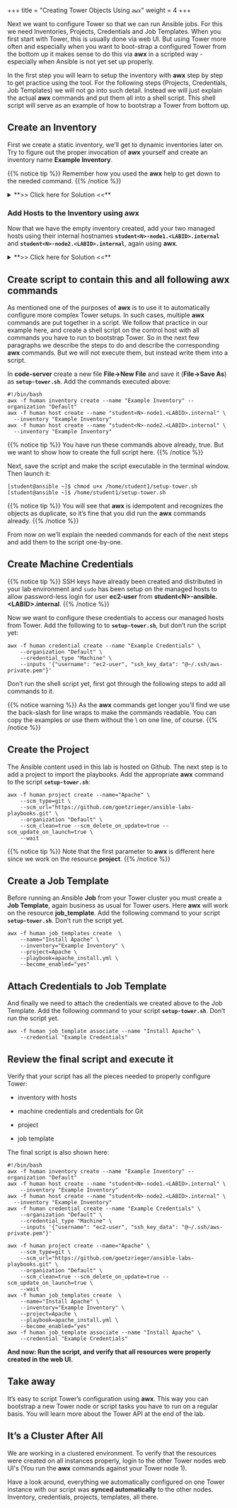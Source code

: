 +++
title = "Creating Tower Objects Using `awx`"
weight = 4
+++

Next we want to configure Tower so that we can run Ansible jobs. For this we need Inventories, Projects, Credentials and Job Templates. When you first start with Tower, this is usually done via web UI. But using Tower more often and especially when you want to boot-strap a configured Tower from the bottom up it makes sense to do this via **awx** in a scripted way - especially when Ansible is not yet set up properly.

In the first step you will learn to setup the inventory with **awx** step by step to get practice using the tool. For the following steps (Projects, Credentials, Job Templates) we will not go into such detail. Instead we will just explain the actual **awx** commands and put them all into a shell script. This shell script will serve as an example of how to bootstrap a Tower from bottom up.

## Create an Inventory

First we create a static inventory, we’ll get to dynamic inventories later on. Try to figure out the proper invocation of **awx** yourself and create an inventory name **Example Inventory**.

{{% notice tip %}}
Remember how you used the **awx** help to get down to the needed command.
{{% /notice %}}

<details><summary>**>> Click here for Solution <<**</summary>
<p>
   [student@ansible ~]$ awx -f human inventory create --name "Example Inventory" --organization "Default"

{{% notice note %}}
You can work with multiple organizations in Tower. In this lab we’ll work in the **Default** ganization.
{{% /notice %}}
</p>
</details>

### Add Hosts to the Inventory using **awx**

Now that we have the empty inventory created, add your two managed hosts using their internal hostnames **`student<N>-node1.<LABID>.internal`** and **`student<N>-node2.<LABID>.internal`**, again using
**awx**.

<details><summary>**>> Click here for Solution <<**</summary>
<p>
   [student@ansible ~]$ awx -f human host create --name "student\<N>-node1.\<LABID>.internal" inventory "Example Inventory"
   [student@ansible ~]$ awx -f human host create --name "student\<N>-node2.\<LABID>.internal" inventory "Example Inventory"
</p>
</details>

## Create script to contain this and all following awx commands

As mentioned one of the purposes of **awx** is to use it to automatically configure more complex Tower setups. In such cases, multiple **awx** commands are put together in a script. We follow that practice in our example here, and create a shell script on the control host with all commands you have to run to bootstrap Tower. So in the next few paragraphs we describe the steps to do and describe the corresponding **awx** commands. But we will not execute them, but instead write them into a script.

In **code-server** create a new file **File->New File** and save it (**File->Save As**) as **`setup-tower.sh`**. Add the commands executed above:

    #!/bin/bash
    awx -f human inventory create --name "Example Inventory" --organization "Default"
    awx -f human host create --name "student<N>-node1.<LABID>.internal" \
      --inventory "Example Inventory"
    awx -f human host create --name "student<N>-node2.<LABID>.internal" \
      --inventory "Example Inventory"

{{% notice tip %}}
You have run these commands above already, true. But we want to show how to create the full script here.
{{% /notice %}}

Next, save the script and make the script executable in the terminal window. Then launch it:

    [student@ansible ~]$ chmod u+x /home/student1/setup-tower.sh
    [student@ansible ~]$ /home/student1/setup-tower.sh

{{% notice tip %}}
You will see that **awx** is idempotent and recognizes the objects as duplicate, so it’s fine that you did run the **awx** commands already.
{{% /notice %}}

From now on we’ll explain the needed commands for each of the next steps and add them to the script one-by-one.

## Create Machine Credentials

{{% notice tip %}}
SSH keys have already been created and distributed in your lab environment and `sudo` has been setup on the managed hosts to allow password-less login for user **ec2-user** from **student\<N>-ansible.\<LABID>.internal**.
{{% /notice %}}

Now we want to configure these credentials to access our managed hosts from Tower. Add the following to to **`setup-tower.sh`**, but don’t run the script yet:

    awx -f human credential create --name "Example Credentials" \
        --organization "Default" \
        --credential_type "Machine" \
        --inputs '{"username": "ec2-user", "ssh_key_data": "@~/.ssh/aws-private.pem"}'

Don’t run the shell script yet, first got through the following steps to add all commands to it.

{{% notice warning %}}
As the **awx** commands get longer you’ll find we use the back-slash for line wraps to make the commands readable. You can copy the examples or use them without the \\ on one line, of course.
{{% /notice %}}

## Create the Project

The Ansible content used in this lab is hosted on Github. The next step is to add a project to import the playbooks. Add the appropriate **awx** command to the script **`setup-tower.sh`**:

    awx -f human project create --name="Apache" \
        --scm_type=git \
        --scm_url="https://github.com/goetzrieger/ansible-labs-playbooks.git" \
        --organization "Default" \
        --scm_clean=true --scm_delete_on_update=true --scm_update_on_launch=true \
        --wait

{{% notice tip %}}
Note that the first parameter to **awx** is different here since we work on the resource **project**.
{{% /notice %}}

## Create a Job Template

Before running an Ansible **Job** from your Tower cluster you must create a **Job Template**, again business as usual for Tower users. Here **awx** will work on the resource **job\_template**. Add the following command to your script **`setup-tower.sh`**. Don’t run the script yet.


    awx -f human job_templates create  \
        --name="Install Apache" \
        --inventory="Example Inventory" \
        --project=Apache \
        --playbook=apache_install.yml \
        --become_enabled="yes"

## Attach Credentials to Job Template

And finally we need to attach the credentials we created above to the Job Template. Add the following command to your script **`setup-tower.sh`**. Don’t run the script yet.

    awx -f human job_template associate --name "Install Apache" \
        --credential "Example Credentials"


## Review the final script and execute it

Verify that your script has all the pieces needed to properly configure Tower:

  - inventory with hosts

  - machine credentials and credentials for Git

  - project

  - job template

The final script is also shown here:

    #!/bin/bash
    awx -f human inventory create --name "Example Inventory" --organization "Default"
    awx -f human host create --name "student<N>-node1.<LABID>.internal" \
        --inventory "Example Inventory"
    awx -f human host create --name "student<N>-node2.<LABID>.internal" \
      --inventory "Example Inventory"
    awx -f human credential create --name "Example Credentials" \
        --organization "Default" \
        --credential_type "Machine" \
        --inputs '{"username": "ec2-user", "ssh_key_data": "@~/.ssh/aws-private.pem"}'

    awx -f human project create --name="Apache" \
        --scm_type=git \
        --scm_url="https://github.com/goetzrieger/ansible-labs-playbooks.git" \
        --organization "Default" \
        --scm_clean=true --scm_delete_on_update=true --scm_update_on_launch=true \
        --wait
    awx -f human job_templates create  \
        --name="Install Apache" \
        --inventory="Example Inventory" \
        --project=Apache \
        --playbook=apache_install.yml \
        --become_enabled="yes"
    awx -f human job_template associate --name "Install Apache" \
        --credential "Example Credentials"

**And now: Run the script, and verify that all resources were properly created in the web UI.**

## Take away

It’s easy to script Tower’s configuration using **awx**. This way you can bootstrap a new Tower node or script tasks you have to run on a regular basis. You will learn more about the Tower API at the end of the lab.

## It’s a Cluster After All

We are working in a clustered environment. To verify that the resources were created on all instances properly, login to the other Tower nodes web UI's (You run the **awx** commands against your Tower node 1).

Have a look around, everything we automatically configured on one Tower instance with our script was **synced automatically** to the other nodes. Inventory, credentials, projects, templates, all there.
